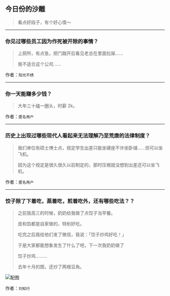 ## 今日份的沙雕

> 看点好段子，有个好心情～


 
---

### 你见过哪些员工因为作死被开除的事情？

> 上厕所，有点急，把门踹开后看见老总在里面拉屎……
> 
> 我不适合这个公司……


作者：`阳光不绣`

---

### 你一天能赚多少钱？

> 大年三十磕一圈头，时薪 2k。


作者：`匿名用户`

---

### 历史上出现过哪些现代人看起来无法理解乃至荒唐的法律制度？

> 我们单位有硕士博士点，规定学生出差只能坐硬座不许坐卧铺……但可以坐飞机。
> 
> 因为这个规定是很久很久以前制定的，那时压根就没想到出差还可以坐飞机。


作者：`匿名用户`

---

### 饺子除了下着吃，蒸着吃，煎着吃外，还有哪些吃法？？

> 之前我高三的时候，奶奶给我做了点饺子当早餐。
> 
> 皮和馅都是自家做的，特别好吃。
> 
> 吃完之后我给他们发了微信，我说：「饺子炒鸡好吃！」
> 
> 于是大家都能想象发生了什么了吧，下一次我奶奶做了
> 
> 饺子炒鸡………
> 
> 去年十月的图，还炒了两根豆角。



![配图](http://pic3.zhimg.com/70/063be7be28380724590b1c761f56c246_b.jpg)


作者：`刘知行`